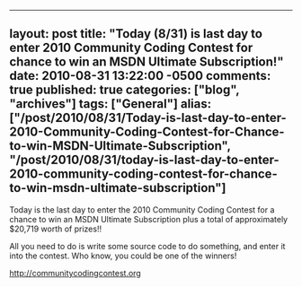   ---
  layout: post
  title: "Today (8/31) is last day to enter 2010 Community Coding Contest for chance to win an MSDN Ultimate Subscription!"
  date: 2010-08-31 13:22:00 -0500
  comments: true
  published: true
  categories: ["blog", "archives"]
  tags: ["General"]
  alias: ["/post/2010/08/31/Today-is-last-day-to-enter-2010-Community-Coding-Contest-for-Chance-to-win-MSDN-Ultimate-Subscription", "/post/2010/08/31/today-is-last-day-to-enter-2010-community-coding-contest-for-chance-to-win-msdn-ultimate-subscription"]
  ---
<!-- more -->
<p>Today is the last day to enter the 2010 Community Coding Contest for a chance to win an MSDN Ultimate Subscription plus a total of approximately $20,719 worth of prizes!!</p>
<p>All you need to do is write some source code to do something, and enter it into the contest. Who know, you could be one of the winners!</p>
<p><a href="http://communitycodingcontest.org">http://communitycodingcontest.org</a></p>
